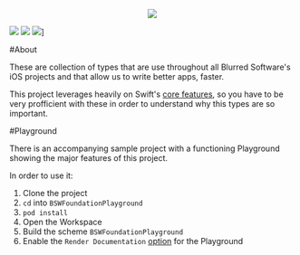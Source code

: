  

<p align="center">
  <img src="https://github.com/BlurredSoftware/BSWFoundation/raw/master/BSWFoundationLogo.png">
</p>

![](https://travis-ci.org/BlurredSoftware/BSWFoundation.svg?branch=master) ![](http://img.shields.io/cocoapods/v/BSWFoundation.svg?style=flat)
![](https://img.shields.io/cocoapods/p/BSWFoundation.svg?style=flat)]

#About

 These are collection of types that are use throughout all Blurred Software's iOS projects and that allow us to write better apps, faster.
 
 This project leverages heavily on Swift's [core features](https://swift.org/about/), so you have to be very profficient with these in order to understand why this types are so important.
 
#Playground

There is an accompanying sample project with a functioning Playground showing the major features of this project. 

In order to use it: 

1. Clone the project
2. `cd` into `BSWFoundationPlayground`
3. `pod install`
4. Open the Workspace
5. Build the scheme `BSWFoundationPlayground`
6. Enable the `Render Documentation` [option](https://camo.githubusercontent.com/9a1c0182ade7e293fa2c2221a15c430309eea4bf/687474703a2f2f692e696d6775722e636f6d2f697337633979532e706e67) for the Playground
